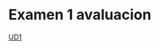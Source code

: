 # Examen 1 avaluacion

[UD1](https://github.com/kevincuesta00/UD1-GitHub-y-MarkDown/blob/main/diario_UD1.md)
